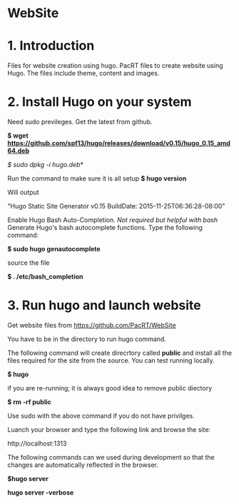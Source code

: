 # WebSite

# 1. Introduction
Files for website creation using hugo. PacRT files to create website using Hugo. The files include theme, content and images.

# 2. Install Hugo on your system
Need sudo previleges.
Get the latest from github.

**$ wget https://github.com/spf13/hugo/releases/download/v0.15/hugo_0.15_amd64.deb**

**$ sudo dpkg -i hugo*.deb**

Run the command to make sure it is all setup
**$ hugo version**

Will output

"Hugo Static Site Generator v0.15 BuildDate: 2015-11-25T06:36:28-08:00"

Enable Hugo Bash Auto-Completion. _Not required but helpful with bash_
Generate Hugo's bash autocomplete functions. Type the following command:

**$ sudo hugo genautocomplete**

source the file

**$ . /etc/bash_completion**

# 3. Run hugo and launch website
Get website files from https://github.com/PacRT/WebSite

You have to be in the directory to run hugo command.

The following command will create direcrtory called **public** and install all the files required for the site from the source. You can test running locally.

**$ hugo**

if you are re-running; it is always good idea to remove public diectory

**$ rm -rf public**

Use sudo with the above command if you do not have privilges.

Luanch your browser and type the following link and browse the site:

http://localhost:1313

The following commands can we used during development so that the changes are automatically reflected in the browser.

**$hugo server**

**hugo server -verbose**




